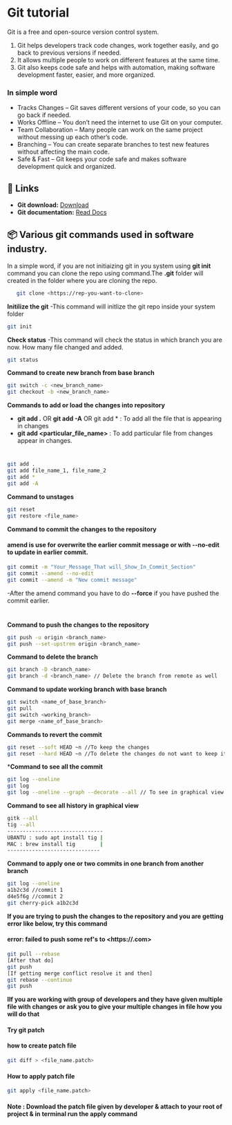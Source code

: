 # Git tutorial
Git is a free and open-source version control system.
1. Git helps developers track code changes, work together easily, and go back to previous versions if needed. 
2. It allows multiple people to work on different features at the same time. 
3. Git also keeps code safe and helps with automation, making software development faster, easier, and more organized.
### In simple word
- Tracks Changes – Git saves different versions of your code, so you can go back if needed.
- Works Offline – You don’t need the internet to use Git on your computer.
- Team Collaboration – Many people can work on the same project without messing up each other’s code.
- Branching – You can create separate branches to test new features without affecting the main code.
- Safe & Fast – Git keeps your code safe and makes software development quick and organized.

## 🔗 Links

- **Git download:** [Download](https://git-scm.com/downloads)
- **Git documentation:** [Read Docs](https://git-scm.com/doc)


## 📦 Various git commands used in software industry.
In a simple word, if you are not initiaizing git in you system using **git init** command
you can clone the repo using command.The **.git** folder will created in the folder where you are cloning the repo.

```sh
   git clone <https://rep-you-want-to-clone>
   ```
**Initilize the git**
-This command will initlize the git repo inside your system folder
   ```sh
   git init
   ```
**Check status**
-This command will check the status in which branch you are now. How many file changed and added.

   ```sh
   git status
   ```
**Command to create new branch from base branch**
   ```sh
   git switch -c <new_branch_name>
   git checkout -b <new_branch_name>
   ```
**Commands to add or load the changes into repository**
 - **git add .** OR **git add -A** OR git add * : To add all the file that is appearing in changes
 - **git add <particular_file_name>** : To add particular file from changes appear in changes.
#
   ```sh
   git add . 
   git add file_name_1, file_name_2
   git add *
   git add -A
   ```
**Command to unstages**
   ```sh
   git reset
   git restore <file_name>
   ```
**Command to commit the changes to the repository**
#### amend is use for overwrite the earlier commit message or with --no-edit to update in earlier commit.
   ```sh
   git commit -m "Your_Message_That will_Show_In_Commit_Section"
   git commit --amend --no-edit
   git commit --amend -m "New commit message" 
   ```
   -After the amend command you have to do **--force** if you have pushed the commit earlier.
#
**Command to push the changes to the repository**
   ```sh
   git push -u origin <branch_name>
   git push --set-upstrem origin <branch_name>
   ```
**Command to delete the branch**
   ```sh
   git branch -D <branch_name>
   git branch -d <branch_name> // Delete the branch from remote as well
   ```
**Command to update working branch with base branch**
   ```sh
   git switch <name_of_base_branch>
   git pull 
   git switch <working_branch>
   git merge <name_of_base_branch>
   ```
**Commands to revert the commit**
   ```sh
   git reset --soft HEAD ~n //To keep the changes
   git reset --hard HEAD ~n //To delete the changes do not want to keep it.
   ```
***Command to see all the commit**
   ```sh
   git log --oneline
   git log
   git log --oneline --graph --decorate --all // To see in graphical view
   ```
**Command to see all history in graphical view**
   ```sh
   gitk --all
   tig --all
   -------------------------------
   UBANTU : sudo apt install tig |
   MAC : brew install tig        |
   ------------------------------   
   ```
**Command to apply one or two commits in one branch from another branch**
   ```sh
   git log --oneline
   a1b2c3d //commit 1
   d4e5f6g //commit 2
   git cherry-pick a1b2c3d
   ```
**If you are trying to push the changes to the repository and you are getting error like below, try this command**
#### error: failed to push some ref's to <https://<name>.com>
   ```sh
   git pull --rebase
   [After that do]
   git push
   [If getting merge conflict resolve it and then]
   git rebase --continue
   git push
   ```
**IIf you are working with group of developers and they have given multiple file with changes or ask you to give your multiple changes in file how you will do that**
#### Try git patch

#### how to create patch file
```sh
git diff > <file_name.patch>
```

#### How to apply patch file
   ```sh
  git apply <file_name.patch>
   ```

#### Note : Download the patch file given by developer & attach to your root of project & in terminal run the apply command


